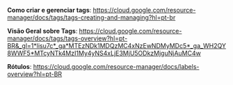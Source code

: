 **Como criar e gerenciar tags**: https://cloud.google.com/resource-manager/docs/tags/tags-creating-and-managing?hl=pt-br

**Visão Geral sobre Tags**: https://cloud.google.com/resource-manager/docs/tags/tags-overview?hl=pt-BR&_gl=1*lisu7c*_ga*MTEzNDk1MDQzMC4xNzEwNDMyMDc5*_ga_WH2QY8WWF5*MTcyNTk4MzI1My4yNS4xLjE3MjU5ODkzMjguNjAuMC4w

**Rótulos**: https://cloud.google.com/resource-manager/docs/labels-overview?hl=pt-BR